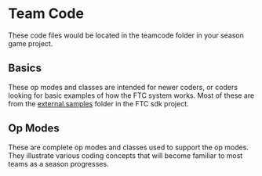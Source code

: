 # Team Code

These code files would be located in the teamcode folder in your season
game project.

## Basics

These op modes and classes are intended for newer coders, or coders
looking for basic examples of how the FTC system works. Most of these
are from the
[external.samples](https://FtcRobotController/src/main/java/org/firstinspires/ftc/robotcontroller/external/samples)
folder in the FTC sdk project.

## Op Modes

These are complete op modes and classes used to support the op modes.
They illustrate various coding concepts that will become familiar to
most teams as a season progresses.
